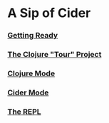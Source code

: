 # A Sip of Cider

### [Getting Ready](Getting_Ready.md)
### [The Clojure "Tour" Project](Tour_Project.md)
### [Clojure Mode](Clojure_Mode.md)
### [Cider Mode](Cider_Mode/README.md)
### [The REPL](The_REPL/README.md)



































